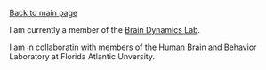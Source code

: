 [Back to main page](/)

I am currently a member of the [Brain Dynamics Lab](http://web.stanford.edu/group/bdl/). 

I am in collaboratin with members of the Human Brain and Behavior Laboratory at Florida Atlantic Unversity.

